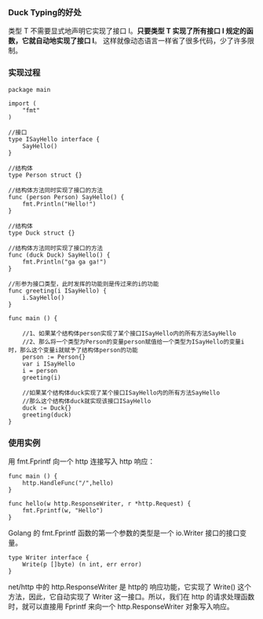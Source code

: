 ### Duck Typing的好处

类型 T 不需要显式地声明它实现了接口 I。**只要类型 T 实现了所有接口 I 规定的函数，它就自动地实现了接口 I**。 这样就像动态语言一样省了很多代码，少了许多限制。

### 实现过程

```
package main

import (
	"fmt"
)

//接口
type ISayHello interface {
	SayHello()
}

//结构体
type Person struct {}

//结构体方法同时实现了接口的方法
func (person Person) SayHello() {
	fmt.Println("Hello!")
}

//结构体
type Duck struct {}

//结构体方法同时实现了接口的方法
func (duck Duck) SayHello() {
	fmt.Println("ga ga ga!")
}

//形参为接口类型，此时发挥的功能则是传过来的i的功能
func greeting(i ISayHello) {
	i.SayHello()
}

func main () {

	//1、如果某个结构体person实现了某个接口ISayHello内的所有方法SayHello
	//2、那么将一个类型为Person的变量person赋值给一个类型为ISayHello的变量i时，那么这个变量i就赋予了结构体person的功能
	person := Person{}
	var i ISayHello
	i = person
	greeting(i)
	
	//如果某个结构体duck实现了某个接口ISayHello内的所有方法SayHello
	//那么这个结构体duck就实现该接口ISayHello
	duck := Duck{}
	greeting(duck)
}
```



### 使用实例

用 fmt.Fprintf 向一个 http 连接写入 http 响应：

```
func main () {
	http.HandleFunc("/",hello)
}

func hello(w http.ResponseWriter, r *http.Request) {
	fmt.Fprintf(w, "Hello")
}
```

Golang 的 fmt.Fprintf 函数的第一个参数的类型是一个 io.Writer 接口的接口变量。

```
type Writer interface {
    Write(p []byte) (n int, err error)
}
```

net/http 中的 http.ResponseWriter 是 http的 响应功能，它实现了 Write() 这个方法，因此，它自动实现了 Writer 这一接口。所以，我们在 http 的请求处理函数时，就可以直接用 Fprintf 来向一个 http.ResponseWriter 对象写入响应。